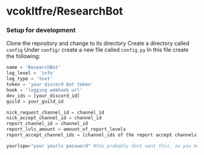 # vcokltfre/ResearchBot

### Setup for development

Clone the repository and change to its directory
Create a directory called `config`
Under `config/` create a new file called `config.py`
In this file create the following:
```py
name = 'ResearchBot'
log_level = 'info'
log_type = 'text'
token = 'your discord bot token'
hook = 'logging webhook url'
dev_ids = [your_discord_id]
guild = your_guild_id

nick_request_channel_id = channel_id
nick_accept_channel_id = channel_id
report_channel_id = channel_id
report_lvls_amount = amount_of_report_levels
report_accept_channel_ids = [channel_ids of the report accept channels]

yourlspw="your yourls password" #You probably dont want this, so you may want to comment out the line that says "bot.cogs.utility.links" in main.py
```